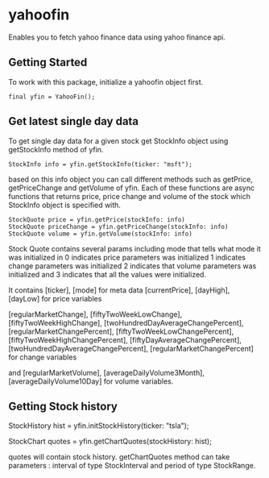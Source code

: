 # yahoofin

Enables you to fetch yahoo finance data using yahoo finance api.

## Getting Started

To work with this package, initialize a yahoofin object first.

```
final yfin = YahooFin();
```

## Get latest single day data

To get single day data for a given stock get StockInfo object using getStockInfo method of yfin.

```
StockInfo info = yfin.getStockInfo(ticker: "msft");
```

based on this info object you can call different methods such as getPrice, getPriceChange and getVolume of yfin. Each of these functions are async functions that returns price, price change and volume of the stock which StockInfo object is specified with.

```
StockQuote price = yfin.getPrice(stockInfo: info)
StockQuote priceChange = yfin.getPriceChange(stockInfo: info)
StockQuote volume = yfin.getVolume(stockInfo: info)
```

Stock Quote contains several params including
mode that tells what mode it was initialized in 0 indicates price parameters was initialized 1 indicates change parameters was initialized 2 indicates that volume parameters was initialized and 3 indicates that all the values were initialized.

It contains [ticker], [mode] for meta data [currentPrice], [dayHigh], [dayLow] for price variables

[regularMarketChange], [fiftyTwoWeekLowChange], [fiftyTwoWeekHighChange], [twoHundredDayAverageChangePercent], [regularMarketChangePercent], [fiftyTwoWeekLowChangePercent], [fiftyTwoWeekHighChangePercent], [fiftyDayAverageChangePercent], [twoHundredDayAverageChangePercent], [regularMarketChangePercent] for change variables

and [regularMarketVolume], [averageDailyVolume3Month], [averageDailyVolume10Day] for volume variables.

## Getting Stock history

StockHistory hist = yfin.initStockHistory(ticker: "tsla");

StockChart quotes = yfin.getChartQuotes(stockHistory: hist);

quotes will contain stock history. getChartQuotes method can take parameters : interval of type StockInterval and period of type StockRange.
